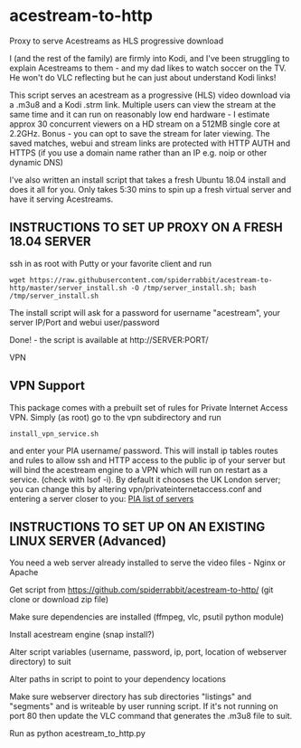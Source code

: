 # acestream-to-http
Proxy to serve Acestreams as HLS progressive download 

I (and the rest of the family) are firmly into Kodi, and I've been struggling to explain Acestreams to them - and my dad likes to watch soccer on the TV. He won't do VLC reflecting but he can just about understand Kodi links!

This script serves an acestream as a progressive (HLS) video download via a .m3u8 and a Kodi .strm link. Multiple users can view the stream at the same time and it can run on reasonably low end hardware - I estimate approx 30 concurrent viewers on a HD stream on a 512MB single core at 2.2GHz. Bonus - you can opt to save the stream for later viewing. The saved matches, webui and stream links are protected with HTTP AUTH and HTTPS (if you use a domain name rather than an IP e.g. noip or other dynamic DNS)

I've also written an install script that takes a fresh Ubuntu 18.04 install and does it all for you. Only takes 5:30 mins to spin up a fresh virtual server and have it serving Acestreams.


## INSTRUCTIONS TO SET UP PROXY ON A FRESH 18.04 SERVER

ssh in as root with Putty or your favorite client and run

    wget https://raw.githubusercontent.com/spiderrabbit/acestream-to-http/master/server_install.sh -O /tmp/server_install.sh; bash /tmp/server_install.sh 

The install script will ask for a password for username "acestream", your server IP/Port and webui user/password

Done! - the script is available at http://SERVER:PORT/

VPN

## VPN Support

This package comes with a prebuilt set of rules for Private Internet Access VPN. Simply (as root) go to the vpn subdirectory and run

    install_vpn_service.sh
    
and enter your PIA username/ password. This will install ip tables routes and rules to allow ssh and HTTP access to the public ip of your server but will bind the acestream engine to a VPN which will run on restart as a service. (check with lsof -i). By default it chooses the UK London server; you can change this by altering vpn/privateinternetaccess.conf and entering a server closer to you: [PIA list of servers](https://www.privateinternetaccess.com/pages/network/)



## INSTRUCTIONS TO SET UP ON AN EXISTING LINUX SERVER (Advanced)

You need a web server already installed to serve the video files - Nginx or Apache

Get script from https://github.com/spiderrabbit/acestream-to-http/ (git clone or download zip file)

Make sure dependencies are installed (ffmpeg, vlc, psutil python module)

Install acestream engine (snap install?)

Alter script variables (username, password, ip, port, location of webserver directory) to suit

Alter paths in script to point to your dependency locations

Make sure webserver directory has sub directories "listings" and "segments" and is writeable by user running script. If it's not running on port 80 then update the VLC command that generates the .m3u8 file to suit.

Run as python acestream_to_http.py
